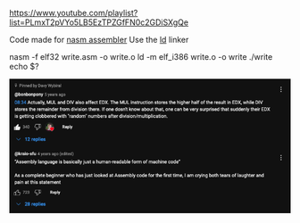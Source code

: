 https://www.youtube.com/playlist?list=PLmxT2pVYo5LB5EzTPZGfFN0c2GDiSXgQe

Code made for [nasm assembler](https://www.nasm.us)
Use the [ld](https://linux.die.net/man/1/ld) linker

nasm -f elf32 write.asm -o write.o
ld -m elf_i386 write.o -o write 
./write 
echo $?



![intresting](image.png)



